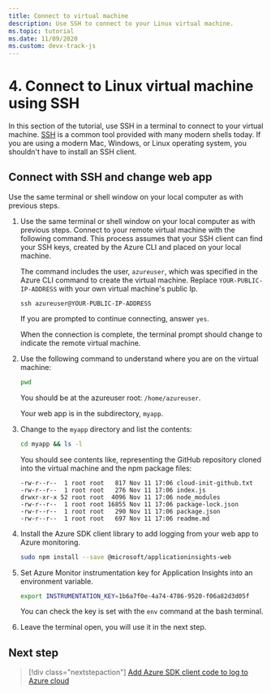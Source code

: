 ```yaml
---
title: Connect to virtual machine
description: Use SSH to connect to your Linux virtual machine. 
ms.topic: tutorial
ms.date: 11/09/2020
ms.custom: devx-track-js
---
```


# 4. Connect to Linux virtual machine using SSH

In this section of the tutorial, use SSH in a terminal to connect to your virtual machine. [SSH](https://www.ssh.com/ssh/) is a common tool provided with many modern shells today. If you are using a modern Mac, Windows, or Linux operating system, you shouldn't have to install an SSH client. 

## Connect with SSH and change web app

Use the same terminal or shell window on your local computer as with previous steps. 

1. Use the same terminal or shell window on your local computer as with previous steps. Connect to your remote virtual machine with the following command. This process assumes that your SSH client can find your SSH keys, created by the Azure CLI and placed on your local machine. 

    The command includes the user, `azureuser`, which was specified in the Azure CLI command to create the virtual machine. Replace `YOUR-PUBLIC-IP-ADDRESS` with your own virtual machine's public Ip. 

    ```console
    ssh azureuser@YOUR-PUBLIC-IP-ADDRESS
    ``` 

    If you are prompted to continue connecting, answer `yes`.

    When the connection is complete, the terminal prompt should change to indicate the remote virtual machine. 

1. Use the following command to understand where you are on the virtual machine:

    ```bash
    pwd
    ```

    You should be at the azureuser root: `/home/azureuser`.

    Your web app is in the subdirectory, `myapp`. 

1. Change to the `myapp` directory and list the contents:

    ```bash
    cd myapp && ls -l
    ```

    You should see contents like, representing the GitHub repository cloned into the virtual machine and the npm package files:
    
    ```console
    -rw-r--r--  1 root root   817 Nov 11 17:06 cloud-init-github.txt
    -rw-r--r--  1 root root   276 Nov 11 17:06 index.js
    drwxr-xr-x 52 root root  4096 Nov 11 17:06 node_modules
    -rw-r--r--  1 root root 16855 Nov 11 17:06 package-lock.json
    -rw-r--r--  1 root root   290 Nov 11 17:06 package.json
    -rw-r--r--  1 root root   697 Nov 11 17:06 readme.md
    ```

1. Install the Azure SDK client library to add logging from your web app to Azure monitoring.

    ```bash
    sudo npm install --save @microsoft/applicationinsights-web
    ```

1. Set Azure Monitor instrumentation key for Application Insights into an environment variable.

    ```bash
    export INSTRUMENTATION_KEY=1b6a7f0e-4a74-4786-9520-f06a82d3d05f
    ```

    You can check the key is set with the `env` command at the bash terminal.

1. Leave the terminal open, you will use it in the next step.

## Next step

> [!div class="nextstepaction"]
> [Add Azure SDK client code to log to Azure cloud](azure-monitor-application-insights-nodejs-expressjs-code.md) 
